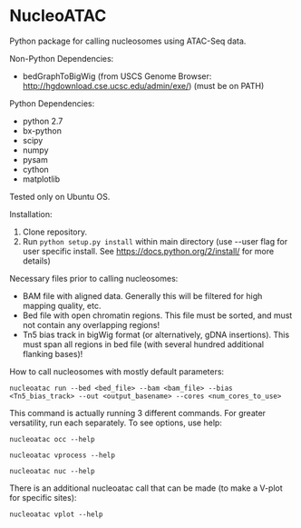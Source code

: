 # NucleoATAC
Python package for calling nucleosomes using ATAC-Seq data.

Non-Python Dependencies:  

* bedGraphToBigWig (from USCS Genome Browser:  http://hgdownload.cse.ucsc.edu/admin/exe/)
(must be on PATH)

Python Dependencies:

* python 2.7
* bx-python
* scipy
* numpy
* pysam
* cython
* matplotlib

Tested only on Ubuntu OS.  

Installation:

1. Clone repository.
2. Run `python setup.py install` within main directory
(use --user flag for user specific install.  See https://docs.python.org/2/install/ for more details)

Necessary files prior to calling nucleosomes:
* BAM file with aligned data.  Generally this will be filtered for high mapping quality, etc.
* Bed file with open chromatin regions.  This file must be sorted, and must not contain any overlapping regions!
* Tn5 bias track in bigWig format (or alternatively, gDNA insertions).  This must span all regions in bed file (with several hundred additional flanking bases)!


How to call nucleosomes with mostly default parameters:

```
nucleoatac run --bed <bed_file> --bam <bam_file> --bias <Tn5_bias_track> --out <output_basename> --cores <num_cores_to_use>
```

This command is actually running 3 different commands.  For greater versatility, run each separately.  To see options, use help:  

```
nucleoatac occ --help
```

```
nucleoatac vprocess --help
```
```
nucleoatac nuc --help
```


There is an additional nucleoatac call that can be made (to make a V-plot for specific sites):
```
nucleoatac vplot --help
```

